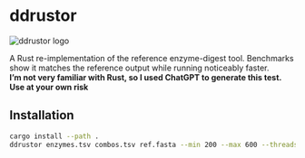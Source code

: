 # ddrustor

![ddrustor logo](https://res.cloudinary.com/dx2dvd6io/image/upload/v1748132030/ddrustor_qcxe2g.png)

A Rust re-implementation of the reference enzyme-digest tool. Benchmarks show it matches the reference output while running noticeably faster. \
**I’m not very familiar with Rust, so I used ChatGPT to generate this test. Use at your own risk** 
## Installation

```bash
cargo install --path .
ddrustor enzymes.tsv combos.tsv ref.fasta --min 200 --max 600 --threads 12